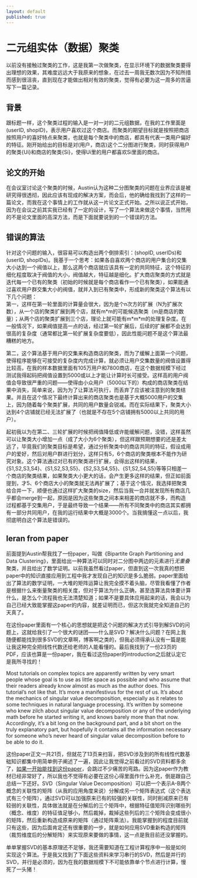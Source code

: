 ```yaml
---
layout: default
published: true
---
```


# 二元组实体（数据）聚类  

以前没有接触过聚类的工作，这是我第一次做聚类，在显示环境下的数据聚类要得出理想的效果，其难度远远大于我原来的想象，在过去一周我无数次因为不知所措而感到很沮丧，直到现在才能做出相对有效的聚类，觉得有必要为这一周多的苦逼写下一篇记录。  

## 背景
跟标题一样，这个聚类过程的输入是一对一对的二元组数据，在我的工作里面是(userID, shopID)，表示用户喜欢过这个商店。而聚类的期望目标就是按照把商店按照用户的喜好特点来聚类，也就是每个聚类中的商店，都具有代表一类用户偏好的特征。刚开始给出的目标是对(用户，商店)这个二分图进行聚类，同时获得用户的聚类{Ui}和商店的聚类{Si}，使得Ui里的用户都喜欢Si里面的商店。  

## 论文的开始
在会议室讨论这个聚类的时候，Austin认为这种二分图聚类的问题在业界应该是被研究得很透彻，因此应该有现成的解决方案，而会后，他的确给我找到了这样的一篇论文，而我在这个事情上的工作就从这一片论文正式开始。之所以说正式开始，因为在会议之前其实我已经有了一定的设计，写了一个算法来做这个事情，当然用的不是论文里面的高深方法，而是下面就要说到的一个错误的方法。  

## 错误的算法
针对这个问题的输入，很容易可以构造出两个倒排索引：(shopID, userIDs)和(userID, shopIDs)。我基于一个思考：如果各自喜欢两个商店的用户集合的交集大小达到一个阀值以上，那么这两个商店就应该具有一定的共同特征，这个特征的细化程度取决于阀值的大小，阀值越大，特征越是细化。扩大商店聚类的方式就是迭代每一个已有的聚类（初始的时候就是每个商店看作一个已有聚类），如果能通过喜欢用户群交集大小的阀值，就并入到已有聚类中，形成新的聚类这个算法有以下几个问题：  
第一，这样在第一轮里面的计算量会很大，因为是个n次方的扩展（N为扩展次数），从一个店的聚类扩展到两个店，就有m\*m的可能候选聚类（m是商店的数量）；从两个店的聚类扩展到三个店，理论上就可能有m\*m\*m的处理复杂度。在一般情况下，如果阀值提高一点的话，经过第一轮扩展后，后续的扩展都不会达到很高的复杂度（通常都比第一轮扩展复杂度要低），因此性能问题不是这个算法最糟糕的地方。

第二，这个算法基于用户的交集来构造商店的聚类，而为了缓解上面第一个问题，使得程序能够在可接受的复杂度内完成计算，就必须让用户交集数量的阀值设置得比较高，在我的样本数据里面有105万用户和7800商店，在这个数据规模下经过测试我得起码把阀值设置到5000或以上才能让计算时长可接受。这样高的用户阀值会导致很严重的问题——使得由小众用户（5000以下的）构成的商店聚类在结果中消失，简单来说，因为为了让算法可执行，而丢弃了应该被注意到的聚类结果。并且在这个情况下最终计算出来的商店聚类也是基于大概5000用户的交集上，因为随着每个聚类扩展，共同的用户数量会锐减。而在实际结果下，聚类大小达到4个店铺就已经无法扩展了（也就是不存在5个店铺拥有5000以上共同的用户）。  

起初我以为在第二、三轮扩展的时候把阀值降低或许能缓解问题，没错，这样虽然可以让聚类大小增加一点（成了大小为6个聚类），但这样跟预期想要的还是差太远了，毕竟我们的聚类目标是希望，通过分析聚类中的商店共同的特征，假设成用户的爱好，然后对用户群进行划分，这样只有5，6个商店的聚类根本不能作为研究对象。这个算法通过对已有的聚类进行扩展，会得出这样的结果，{S1,S2,S3,S4}、{S1,S2,S3,S5}、{S2,S3,S4,S5}、{S1,S2,S4,S5}等等只相差一个商店的聚类结果，如果聚类大小更大的话，会产生更多这样的结果，但正如前面提到，才5、6个商店大小的聚类就无法再扩展了；基于这个情况，我选择把聚类给合并一下，顺便也通过这样扩大聚类的size，然后当我一合并就发现所有商店几乎都会merge到一起，原因是因为这些聚类之间本来相差的商店就不多，而构造过程都基于交集用户，于是最终导致一个结果——所有不同聚类中的商店其实都拥有一部分共同用户，在我的运行结果中大概是3000个。当我搞懂这一点以后，我彻底明白这个算法是错误的。  

## leran from paper
前面提到Austin帮我找了一份paper，叫做《Bipartite Graph Partitioning and Data Clustering》，里面给出一种算法可以同时对二分图中两边的元素进行*无重叠*聚类，并且给出了数学证明。以前我虽然看过paper，但直到这一次我真的想把paper中的知识直接应用到工程中我才发现自己的知识是多么脆弱。paper里面给出了算法的数学证明，一大堆的矩阵运算让我完全摸不着头脑，尽管我看懂了作者是根据什么来衡量聚类的相关度，但对于算法为什么正确，甚至连算法具体要计算什么，是怎么个流程我也无法清楚知道；如果不是要具体应用起来的话，我会以为自己已经大致能掌握这paper的内容，就差证明而已，但这次我就完全知道自己的天真了。  

在这份paper里面有一个核心的思想就是把这个问题的解决方式引导到解SVD的问题上，这就给我引了一个很大的谜团——什么是SVD？解决什么问题？在网上我随便都能找到很多SVD的文章啊，博客啊之类的，但我必须得承认没有一篇是能让我这种完全把线性代数还给老师的人能看懂的。最后我找到了一份23页的PDF，应该也算是一份paper，我在看过这份paper的introduction之后就认定它是我所寻找的！  

Most tutorials on complex topics are apparently written by very smart people whose goal is to use as little space as possible and who assume that their readers already know almost as much as the author does. This tutorial’s not like that. It’s more a manifestivus for the rest of us. It’s about the mechanics of singular value decomposition, especially as it relates to some techniques in natural language processing. It’s written by someone who knew zilch about singular value decomposition or any of the underlying math before he started writing it, and knows barely more than that now. Accordingly, it’s a bit long on the background part, and a bit short on the truly explanatory part, but hopefully it contains all the information necessary for someone who’s never heard of singular value decomposition before to be able to do it.

这份paper正文一共21页，但就花了13页来扫盲，把SVD涉及到的所有线性代数基础知识都集中用简单例子阐述了一遍，因此让我觉得之前看过的SVD资料都多余了，[如果一开始能找到这份paper](http://vdisk.weibo.com/s/hQiRd/1353311091)，会跳过不少痛苦的弯路。因为这paper作为教材已经非常好了，所以我也不觉得有必要在这份心得里面作什么补充，倒是跟自己总结一下还好。SVD（Singular Value Decomposition）可以把一个表示A-B两个概念的关联性的矩阵（从我的应用角度来说）分解成另一个矩阵表达式（这个表达式有三个矩阵），通过SVD可以加强原来已有的较强的关联性，同时削减原来已有较弱的关联性，具体做法就是在分解后的三个矩阵中，根据特征值矩阵识别哪些列（概念、维度）的特征值足够小，然后裁掉，裁掉这些列后的三个矩阵会变成很小的矩阵，然后重新构造成原来的矩阵（通过矩阵乘法）。我能掌握到的程度目前就只有这些，因为后面肯定还有很重要的一步，就是如何应用SVD重新构造的矩阵（裁剪维度后的分解矩阵）来实现原来要做的事情，这一点是我目前还没掌握的。  

单单掌握SVD的基本原理还不足够，我还需要知道在工程计算程序中一般是如何实现这个算法。于是我又找到了下面这些资料来学习串行的SVD，然后是并行的SVD，并行是必须的，因为在我的数据规模下不可能依靠单个节点进行计算，慢死了一头猪！
